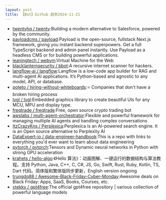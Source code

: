 ```yaml
---
layout: post
title: 【Bot】Github 趋势2024-11-21
---
```


* [twentyhq / twenty](https://github.com/twentyhq/twenty):Building a modern alternative to Salesforce, powered by the community.
* [payloadcms / payload](https://github.com/payloadcms/payload):Payload is the open-source, fullstack Next.js framework, giving you instant backend superpowers. Get a full TypeScript backend and admin panel instantly. Use Payload as a headless CMS or for building powerful applications.
* [leaningtech / webvm](https://github.com/leaningtech/webvm):Virtual Machine for the Web
* [blacklanternsecurity / bbot](https://github.com/blacklanternsecurity/bbot):A recursive internet scanner for hackers.
* [langflow-ai / langflow](https://github.com/langflow-ai/langflow):Langflow is a low-code app builder for RAG and multi-agent AI applications. It’s Python-based and agnostic to any model, API, or database.
* [poteto / hiring-without-whiteboards](https://github.com/poteto/hiring-without-whiteboards):⭐️ Companies that don't have a broken hiring process
* [lvgl / lvgl](https://github.com/lvgl/lvgl):Embedded graphics library to create beautiful UIs for any MCU, MPU and display type.
* [freqtrade / freqtrade](https://github.com/freqtrade/freqtrade):Free, open source crypto trading bot
* [awslabs / multi-agent-orchestrator](https://github.com/awslabs/multi-agent-orchestrator):Flexible and powerful framework for managing multiple AI agents and handling complex conversations
* [ItzCrazyKns / Perplexica](https://github.com/ItzCrazyKns/Perplexica):Perplexica is an AI-powered search engine. It is an Open source alternative to Perplexity AI
* [DataExpert-io / data-engineer-handbook](https://github.com/DataExpert-io/data-engineer-handbook):This is a repo with links to everything you'd ever want to learn about data engineering
* [pytorch / pytorch](https://github.com/pytorch/pytorch):Tensors and Dynamic neural networks in Python with strong GPU acceleration
* [krahets / hello-algo](https://github.com/krahets/hello-algo):《Hello 算法》：动画图解、一键运行的数据结构与算法教程。支持 Python, Java, C++, C, C#, JS, Go, Swift, Rust, Ruby, Kotlin, TS, Dart 代码。简体版和繁体版同步更新，English version ongoing
* [trungdq88 / Awesome-Black-Friday-Cyber-Monday](https://github.com/trungdq88/Awesome-Black-Friday-Cyber-Monday):Awesome deals on Black Friday: Apps, SaaS, Books, Courses, etc.
* [xtekky / gpt4free](https://github.com/xtekky/gpt4free):The official gpt4free repository | various collection of powerful language models
